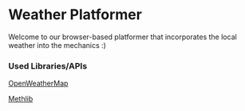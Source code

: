# Weather Platformer
Welcome to our browser-based platformer that incorporates the local weather into the mechanics :)

### Used Libraries/APIs
[OpenWeatherMap](https://openweathermap.org)

[Methlib](https://github.com/javakid0826/Methlib-js)